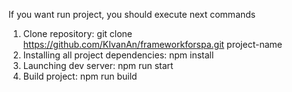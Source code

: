 If you want run project, you should execute next commands

1. Clone repository: git clone https://github.com/KIvanAn/frameworkforspa.git project-name
2. Installing all project dependencies: npm install
3. Launching dev server: npm run start
4. Build project: npm run build
